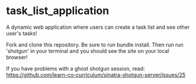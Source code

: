 # task_list_application
A dynamic web application where users can create a task list and see other user's tasks!

Fork and clone this repository. Be sure to run bundle install. Then run run 'shotgun' in your terminal and you should see the site on your local browser!

If you have problems with a ghost shotgun session, read: https://github.com/learn-co-curriculum/sinatra-shotgun-server/issues/25
